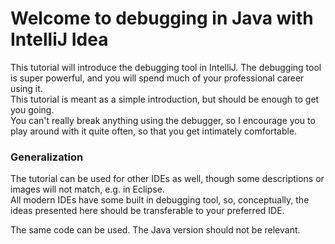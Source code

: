 ﻿# Welcome to debugging in Java with IntelliJ Idea
This tutorial will introduce the debugging tool in IntelliJ.
The debugging tool is super powerful, and you will spend much of your professional career using it.\
This tutorial is meant as a simple introduction, but should be enough to get you going.\
You can't really break anything using the debugger, so I encourage you to play around with it quite often, so that you get intimately comfortable.



### Generalization
The tutorial can be used for other IDEs as well,
though some descriptions or images will not match, e.g. in Eclipse.\
All modern IDEs have some built in debugging tool, so, conceptually, the ideas presented here should be transferable to your preferred IDE.

The same code can be used. The Java version should not be relevant.